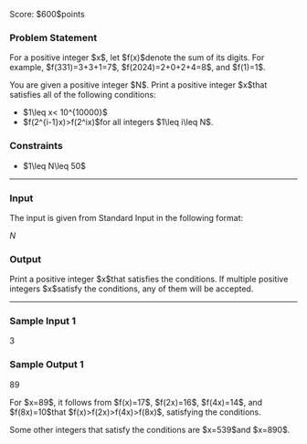 
<div>

<span>

<span>

<p>
Score: $600$points
</p>

<div>

<section>

### **Problem Statement**

<p>
For a positive integer $x$, let $f(x)$denote the sum of its digits. For example, $f(331)=3+3+1=7$, $f(2024)=2+0+2+4=8$, and $f(1)=1$.
</p>

<p>
You are given a positive integer $N$. Print a positive integer $x$that satisfies all of the following conditions:
</p>

<ul>

<li>
$1\leq x< 10^{10000}$
</li>

<li>
$f(2^{i-1}x)>f(2^ix)$for all integers $1\leq i\leq N$.
</li>

</ul>

</section>

</div>

<div>

<section>

### **Constraints**

<ul>

<li>
$1\leq N\leq 50$
</li>

</ul>

</section>

</div>

---

<div>

<div>

<section>

### **Input**

<p>
The input is given from Standard Input in the following format:
</p>

<div>

$N$
</div>

</section>

</div>

<div>

<section>

### **Output**

<p>
Print a positive integer $x$that satisfies the conditions. If multiple positive integers $x$satisfy the conditions, any of them will be accepted.
</p>

</section>

</div>

</div>

---

<div>

<section>

### **Sample Input 1**

<div>

3

</div>

</section>

</div>

<div>

<section>

### **Sample Output 1**

<div>

89

</div>

<p>
For $x=89$, it follows from $f(x)=17$, $f(2x)=16$, $f(4x)=14$, and $f(8x)=10$that $f(x)>f(2x)>f(4x)>f(8x)$, satisfying the conditions.
</p>

<p>
Some other integers that satisfy the conditions are $x=539$and $x=890$.
</p>

</section>

</div>

</span>

</span>

</div>
